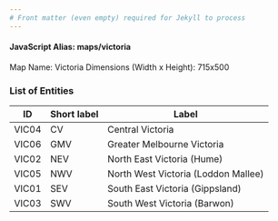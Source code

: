 ```yaml
---
# Front matter (even empty) required for Jekyll to process
---
```


#### JavaScript Alias: maps/victoria

Map Name: Victoria
Dimensions (Width x Height): 715x500





### List of Entities

ID | Short label | Label
---|---|---|
VIC04|CV|Central Victoria
VIC06|GMV|Greater Melbourne Victoria
VIC02|NEV|North East Victoria (Hume)
VIC05|NWV|North West Victoria (Loddon Mallee)
VIC01|SEV|South East Victoria (Gippsland)
VIC03|SWV|South West Victoria (Barwon)

